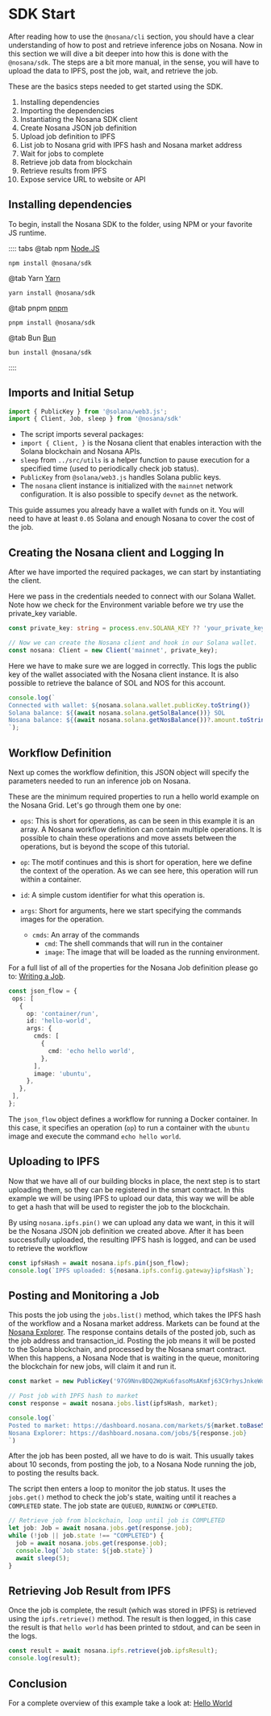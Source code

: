 # SDK Start

After reading how to use the `@nosana/cli` section, you should have a clear understanding of how to post and retrieve inference jobs on Nosana.
Now in this section we will dive a bit deeper into how this is done with the `@nosana/sdk`.
The steps are a bit more manual, in the sense, you will have to upload the data to IPFS, post the job, wait, and retrieve the job.

These are the basics steps needed to get started using the SDK.

1. Installing dependencies
2. Importing the dependencies
3. Instantiating the Nosana SDK client
4. Create Nosana JSON job definition
5. Upload job definition to IPFS
6. List job to Nosana grid with IPFS hash and Nosana market address
7. Wait for jobs to complete
8. Retrieve job data from blockchain
9. Retrieve results from IPFS
10. Expose service URL to website or API

## Installing dependencies

To begin, install the Nosana SDK to the folder, using NPM or your favorite JS runtime.

:::: tabs
@tab npm
[Node.JS](https://nodejs.org/en)
```sh:no-line-numbers
npm install @nosana/sdk
```

@tab Yarn
[Yarn](https://yarnpkg.com/)
```sh:no-line-numbers
yarn install @nosana/sdk
```

@tab pnpm
[pnpm](https://pnpm.io/)
```sh:no-line-numbers
pnpm install @nosana/sdk
```

@tab Bun
[Bun](https://bun.sh/)
```sh:no-line-numbers
bun install @nosana/sdk
```
::::


## Imports and Initial Setup

```ts
import { PublicKey } from '@solana/web3.js';
import { Client, Job, sleep } from '@nosana/sdk'
```

- The script imports several packages:
 - `import { Client, }` is the Nosana client that enables interaction with the Solana blockchain and Nosana APIs.
 - `sleep` from `../src/utils` is a helper function to pause execution for a specified time (used to periodically check job status).
 - `PublicKey` from `@solana/web3.js` handles Solana public keys.
- The `nosana` client instance is initialized with the `mainnet` network configuration. It is also possible to specify `devnet` as the network.

This guide assumes you already have a wallet with funds on it.
You will need to have at least `0.05` Solana and enough Nosana to cover the cost of the job.

## Creating the Nosana client and Logging In

After we have imported the required packages, we can start by instantiating the client.

Here we pass in the credentials needed to connect with our Solana Wallet.
Note how we check for the Environment variable before we try use the private_key variable.

```ts
const private_key: string = process.env.SOLANA_KEY ?? 'your_private_key_here';

// Now we can create the Nosana client and hook in our Solana wallet.
const nosana: Client = new Client('mainnet', private_key);
```

Here we have to make sure we are logged in correctly.
This logs the public key of the wallet associated with the Nosana client instance.
It is also possible to retrieve the balance of SOL and NOS for this account.

```typescript
console.log(`
Connected with wallet: ${nosana.solana.wallet.publicKey.toString()}
Solana balance: ${(await nosana.solana.getSolBalance())} SOL
Nosana balance: ${(await nosana.solana.getNosBalance())?.amount.toString()} NOS
`);
```

## Workflow Definition

Next up comes the workflow definition, this JSON object will specify the parameters needed to run an inference job on Nosana.

These are the minimum required properties to run a hello world example on the Nosana Grid.
Let's go through them one by one:

- `ops`:
  This is short for operations, as can be seen in this example it is an array.
  A Nosana workflow definition can contain multiple operations.
  It is possible to chain these operations and move assets between the operations, but is beyond the scope of this tutorial.
- `op`:
  The motif continues and this is short for operation, here we define the context of the operation.
  As we can see here, this operation will run within a container.
- `id`:
  A simple custom identifier for what this operation is.
- `args`:
  Short for arguments, here we start specifying the commands images for the operation.

  - `cmds`:
    An array of the commands
    - `cmd`:
      The shell commands that will run in the container
    - `image`:
      The image that will be loaded as the running environment.

For a full list of all of the properties for the Nosana Job definition please go to: [Writing a Job](../inference/writing_a_job.md).

```typescript
const json_flow = {
 ops: [
   {
     op: 'container/run',
     id: 'hello-world',
     args: {
       cmds: [
         {
           cmd: 'echo hello world',
         },
       ],
       image: 'ubuntu',
     },
   },
 ],
};
```

The `json_flow` object defines a workflow for running a Docker container.
In this case, it specifies an operation (`op`) to run a container with the `ubuntu` image and execute the command `echo hello world`.

## Uploading to IPFS

Now that we have all of our building blocks in place, the next step is to start uploading them, so they can be registered in the smart contract.
In this example we will be using IPFS to upload our data, this way we will be able to get a hash that will be used to register the job to the blockchain.

By using `nosana.ipfs.pin()` we can upload any data we want, in this it will be the Nosana JSON job definition we created above.
After it has been successfully uploaded, the resulting IPFS hash is logged, and can be used to retrieve the workflow

 ```typescript
const ipfsHash = await nosana.ipfs.pin(json_flow);
console.log(`IPFS uploaded: ${nosana.ipfs.config.gateway}ipfsHash`);
 ```

## Posting and Monitoring a Job

This posts the job using the `jobs.list()` method, which takes the IPFS hash of the workflow and a Nosana market address.
Markets can be found at the [Nosana Explorer](https://dashboard.nosana.com/markets).
The response contains details of the posted job, such as the job address and transaction_id.
Posting the job means it will be posted to the Solana blockchain, and processed by the Nosana smart contract.
When this happens, a Nosana Node that is waiting in the queue, monitoring the blockchain for new jobs, will claim it and run it.

```typescript
const market = new PublicKey('97G9NnvBDQ2WpKu6fasoMsAKmfj63C9rhysJnkeWodAf')

// Post job with IPFS hash to market
const response = await nosana.jobs.list(ipfsHash, market);

console.log(`
Posted to market: https://dashboard.nosana.com/markets/${market.toBase58()}
Nosana Explorer: https://dashboard.nosana.com/jobs/${response.job}
`)
```

After the job has been posted, all we have to do is wait.
This usually takes about 10 seconds, from posting the job, to a Nosana Node running the job, to posting the results back.

The script then enters a loop to monitor the job status.
It uses the `jobs.get()` method to check the job's state, waiting until it reaches a `COMPLETED` state.
The job state are `QUEUED`, `RUNNING` or `COMPLETED`.

```typescript
// Retrieve job from blockchain, loop until job is COMPLETED
let job: Job = await nosana.jobs.get(response.job);
while (!job || job.state !== "COMPLETED") {
  job = await nosana.jobs.get(response.job);
  console.log(`Job state: ${job.state}`)
  await sleep(5);
}
```

## Retrieving Job Result from IPFS

Once the job is complete, the result (which was stored in IPFS) is retrieved using the `ipfs.retrieve()` method.
The result is then logged, in this case the result is that `hello world` has been printed to stdout, and can be seen in the logs.

```typescript
const result = await nosana.ipfs.retrieve(job.ipfsResult);
console.log(result);
```

## Conclusion

For a complete overview of this example take a look at: [Hello World](./hello_world.md)
